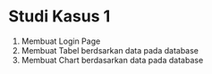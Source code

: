 # Studi Kasus 1

1. Membuat Login Page
2. Membuat Tabel berdsarkan data pada database
3. Membuat Chart berdasarkan data pada database
